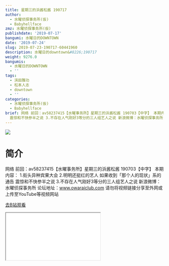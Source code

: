 ```yaml
---
title: 星期三的浜酱松酱 190717
author:
  - 水曜侦探事务所(仮)
  - Babyhellface
zmz: 水曜侦探事务所(仮)
publishdate: '2019-07-17'
bangumi: 水曜日的DOWNTOWN
date: '2019-07-24'
slug: 2019-07-23-190717-60441960
description: 水曜日的downtown&#8226;190717
weight: 9276.0
bangumis:
  - 水曜日的DOWNTOWN
  - ''
tags:
  - 滨田雅功
  - 松本人志
  - downtown
  - ''
categories:
  - 水曜侦探事务所(仮)
  - Babyhellface
brief: 网络 前回：av58237415【水曜事务所】星期三的浜酱松酱 190703【中字】 本期内容： 1.街头异种宾果大会 2.明明还挺红的艺人 如果收到「那个人的现状」系的通告
  震惊和不快参半之说 3.不存在人气刚好3等分的三人组艺人之说 新浪微博：水曜侦探事务所 论坛地址：www.owaraiclub.com 请勿将视频链接分享至外网或上传至YouTube等视频网站
---
```

![](https://raw.githubusercontent.com/tcgriffith/owaraisite/master/static/tmpimg/59561b30a786e33b0ca354ebde2757df224263de.jpg.480.jpg)
# 简介  
网络
前回：av58237415【水曜事务所】星期三的浜酱松酱 190703【中字】
本期内容：
1.街头异种宾果大会
2.明明还挺红的艺人 如果收到「那个人的现状」系的通告 震惊和不快参半之说
3.不存在人气刚好3等分的三人组艺人之说
新浪微博：水曜侦探事务所 论坛地址：www.owaraiclub.com
请勿将视频链接分享至外网或上传至YouTube等视频网站  

[去B站观看](https://www.bilibili.com/video/av60441960/)
<div class ="resp-container"><iframe class="testiframe" src="//player.bilibili.com/player.html?aid=60441960"", scrolling="no", allowfullscreen="true" > </iframe></div> 
